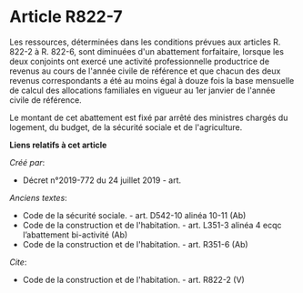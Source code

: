 # Article R822-7

Les ressources, déterminées dans les conditions prévues aux articles R. 822-2 à R. 822-6, sont diminuées d'un abattement
forfaitaire, lorsque les deux conjoints ont exercé une activité professionnelle productrice de revenus au cours de l'année
civile de référence et que chacun des deux revenus correspondants a été au moins égal à douze fois la base mensuelle de
calcul des allocations familiales en vigueur au 1er janvier de l'année civile de référence. 

Le montant de cet abattement est fixé par arrêté des ministres chargés du logement, du budget, de la sécurité sociale et de
l'agriculture.

**Liens relatifs à cet article**

_Créé par_:

  - Décret n°2019-772 du 24 juillet 2019 - art.

_Anciens textes_:

  - Code de la sécurité sociale. - art. D542-10 alinéa 10-11 (Ab)
  - Code de la construction et de l'habitation. - art. L351-3 alinéa 4 ecqc l’abattement bi-activité (Ab)
  - Code de la construction et de l'habitation. - art. R351-6 (Ab)

_Cite_:

  - Code de la construction et de l'habitation. - art. R822-2 (V)
